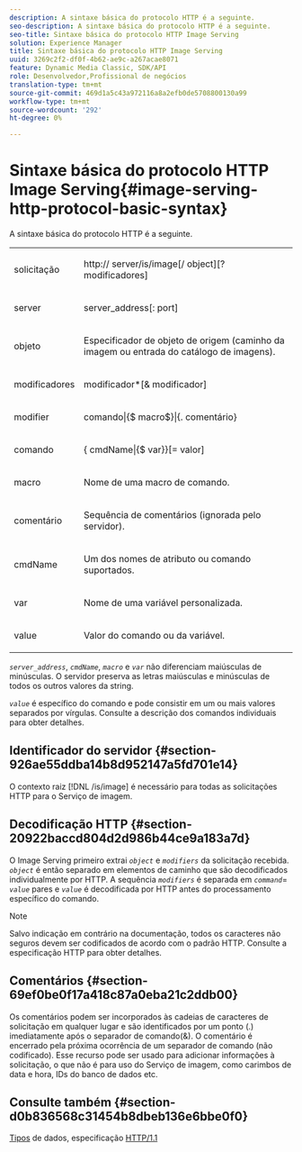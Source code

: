```yaml
---
description: A sintaxe básica do protocolo HTTP é a seguinte.
seo-description: A sintaxe básica do protocolo HTTP é a seguinte.
seo-title: Sintaxe básica do protocolo HTTP Image Serving
solution: Experience Manager
title: Sintaxe básica do protocolo HTTP Image Serving
uuid: 3269c2f2-df0f-4b62-ae9c-a267acae8071
feature: Dynamic Media Classic, SDK/API
role: Desenvolvedor,Profissional de negócios
translation-type: tm+mt
source-git-commit: 469d1a5c43a972116a8a2efb0de5708800130a99
workflow-type: tm+mt
source-wordcount: '292'
ht-degree: 0%

---
```



# Sintaxe básica do protocolo HTTP Image Serving{#image-serving-http-protocol-basic-syntax}

A sintaxe básica do protocolo HTTP é a seguinte.

<table id="simpletable_854C20D4C42247B99D9F123543C17E7C"> 
 <tr class="strow"> 
  <td class="stentry"> <p><span class="codeph"> <span class="varname"> solicitação</span> </span> </p> </td> 
  <td class="stentry"> <p> <span class="filepath">http://<span class="varname"> server</span>/is/image[/<span class="varname"> object</span>][?<span class="varname"> modificadores</span>]</span> </p> </td> 
 </tr> 
 <tr class="strow"> 
  <td class="stentry"> <p><span class="codeph"> <span class="varname"> server  </span> </span> </p></td> 
  <td class="stentry"> <p> <span class="codeph"> <span class="varname"> server_address</span>[:<span class="varname"> port</span>]</span> </p> </td> 
 </tr> 
 <tr class="strow"> 
  <td class="stentry"> <p><span class="codeph"> <span class="varname"> objeto</span> </span> </p></td> 
  <td class="stentry"> <p>Especificador de objeto de origem (caminho da imagem ou entrada do catálogo de imagens). </p> </td> 
 </tr> 
 <tr class="strow"> 
  <td class="stentry"> <p><span class="codeph"> <span class="varname"> modificadores</span> </span> </p></td> 
  <td class="stentry"> <p><span class="codeph"> <span class="varname"> modificador</span>*[&amp;<span class="varname"> modificador</span>]</span> </p> </td> 
 </tr> 
 <tr class="strow"> 
  <td class="stentry"> <p><span class="codeph"> <span class="varname"> modifier</span> </span> </p></td> 
  <td class="stentry"> <p><span class="codeph">comando|{$<span class="varname"> macro</span>$}|{.<span class="varname"> comentário</span>}</span> </p></td> 
 </tr> 
 <tr class="strow"> 
  <td class="stentry"> <p><span class="codeph"> <span class="varname"> comando</span> </span> </p> </td> 
  <td class="stentry"> <p>{<span class="varname"> cmdName</span>|{$<span class="varname"> var</span>}}[=<span class="varname"> valor</span>] </p></td> 
 </tr> 
 <tr class="strow"> 
  <td class="stentry"> <p><span class="codeph"> <span class="varname"> macro</span> </span> </p> </td> 
  <td class="stentry"> <p>Nome de uma macro de comando. </p></td> 
 </tr> 
 <tr class="strow"> 
  <td class="stentry"> <p><span class="codeph"> <span class="varname"> comentário</span> </span> </p></td> 
  <td class="stentry"> <p>Sequência de comentários (ignorada pelo servidor). </p></td> 
 </tr> 
 <tr class="strow"> 
  <td class="stentry"> <p><span class="codeph"> <span class="varname"> cmdName</span> </span> </p></td> 
  <td class="stentry"> <p>Um dos nomes de atributo ou comando suportados. </p></td> 
 </tr> 
 <tr class="strow"> 
  <td class="stentry"> <p><span class="codeph"> <span class="varname"> var</span> </span> </p> </td> 
  <td class="stentry"> <p>Nome de uma variável personalizada. </p></td> 
 </tr> 
 <tr class="strow"> 
  <td class="stentry"> <p><span class="codeph"> <span class="varname"> value</span> </span> </p></td> 
  <td class="stentry"> <p>Valor do comando ou da variável. </p></td> 
 </tr> 
</table>

*`server_address`*,  *`cmdName`*,  *`macro`* e  *`var`* não diferenciam maiúsculas de minúsculas. O servidor preserva as letras maiúsculas e minúsculas de todos os outros valores da string.

*`value`* é específico do comando e pode consistir em um ou mais valores separados por vírgulas. Consulte a descrição dos comandos individuais para obter detalhes.

## Identificador do servidor {#section-926ae55ddba14b8d952147a5fd701e14}

O contexto raiz [!DNL /is/image] é necessário para todas as solicitações HTTP para o Serviço de imagem.

## Decodificação HTTP {#section-20922baccd804d2d986b44ce9a183a7d}

O Image Serving primeiro extrai *`object`* e *`modifiers`* da solicitação recebida. *`object`* é então separado em elementos de caminho que são decodificados individualmente por HTTP. A sequência *`modifiers`* é separada em *`command`*= *`value`* pares e *`value`* é decodificada por HTTP antes do processamento específico do comando.

>[!NOTE]
>
>Salvo indicação em contrário na documentação, todos os caracteres não seguros devem ser codificados de acordo com o padrão HTTP. Consulte a especificação HTTP para obter detalhes.

## Comentários {#section-69ef0be0f17a418c87a0eba21c2ddb00}

Os comentários podem ser incorporados às cadeias de caracteres de solicitação em qualquer lugar e são identificados por um ponto (.) imediatamente após o separador de comando(&amp;). O comentário é encerrado pela próxima ocorrência de um separador de comando (não codificado). Esse recurso pode ser usado para adicionar informações à solicitação, o que não é para uso do Serviço de imagem, como carimbos de data e hora, IDs do banco de dados etc.

## Consulte também {#section-d0b836568c31454b8dbeb136e6bbe0f0}

[Tipos](../../../../../is-api/http-ref/image-serving-api-ref/c-http-protocol-reference/c-data-types/c-data-types.md#concept-49455c12df954bb5919cdd8d5ccc85fa) de dados, especificação  [HTTP/1.1](http://www.w3.org/Protocols/rfc2616/rfc2616.html)
